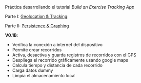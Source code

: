 Práctica desarrollando el tutorial *Build an Exercise Tracking App*

Parte I: [Geolocation & Tracking](http://mobile.tutsplus.com/tutorials/phonegap/build-an-exercise-tracking-app-geolocation-tracking/)

Parte II: [Persistence & Graphing](http://mobile.tutsplus.com/tutorials/mobile-web-apps/build-an-exercise-tracking-app-persistence-graphing/)

**V0.1B**: 

- Verifica la conexión a internet del dispositivo
- Permite crear recorridos 
- Activa, desactiva y guarda registros de recorridos con el GPS
- Despliega el recorrido gráficamente usando google maps
- Calcula tiempo y distancia de cada recorrido
- Carga datos dummy
- Limpia el almacenamiento local

